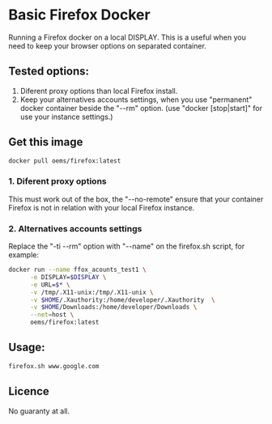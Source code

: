 # Basic Firefox Docker

Running a Firefox docker on a local DISPLAY. This is a useful when you need to keep your browser options on separated container.

## Tested options:

1. Diferent proxy options than local Firefox install.
2. Keep your alternatives accounts settings, when you use "permanent" docker container beside the "--rm" option. (use "docker [stop|start]" for use your instance settings.)

## Get this image

```bash
docker pull oems/firefox:latest
```

### 1. Diferent proxy options

This must work out of the box, the "--no-remote" ensure that your container Firefox is not in relation with your local Firefox instance.

### 2. Alternatives accounts settings

Replace the "-ti --rm" option with "--name" on the firefox.sh script, for example:

```bash
docker run --name ffox_acounts_test1 \
      -e DISPLAY=$DISPLAY \
      -e URL=$* \
      -v /tmp/.X11-unix:/tmp/.X11-unix \
      -v $HOME/.Xauthority:/home/developer/.Xauthority  \
      -v $HOME/Downloads:/home/developer/Downloads \
      --net=host \
      oems/firefox:latest 
```

## Usage:

```bash
firefox.sh www.google.com
```
## Licence

No guaranty at all.
